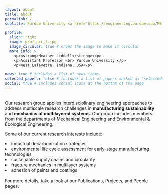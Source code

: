 ```yaml
---
layout: about
title: about
permalink: /
subtitle: Purdue University <a href='https://engineering.purdue.edu/ME'>Mechanical Engineering</a> and <a href='https://engineering.purdue.edu/EEE'>Environmental & Ecological Engineering</a>

profile:
  align: right
  image: prof_pic_2.jpg
  image_circular: true # crops the image to make it circular
  more_info: >
    <p><strong>Heather Liddell</strong></p>
    <p>Assistant Professor <br> Purdue University </p>
    <p>West Lafayette, Indiana, USA</p>

news: true # includes a list of news items
selected_papers: false # includes a list of papers marked as "selected={true}"
social: true # includes social icons at the bottom of the page
---
```


<br>
Our research group applies interdisciplinary engineering approaches to address multiscale research challenges in <strong> manufacturing sustainability </strong> and <strong> mechanics of multilayered systems</strong>. Our group includes members from the departments of Mechanical Engineering and Environmental & Ecological Engineering.   

Some of our current research interests include:
<li> industrial decarbonization strategies </li>
<li> environmental life cycle assessment for early-stage manufacturing technologies </li>
<li> sustainable supply chains and circularity </li>
<li> fracture mechanics in multilayer systems </li>
<li> adhesion of paints and coatings </li>
<br>
For more details, take a look at our Publications, Projects, and People pages.